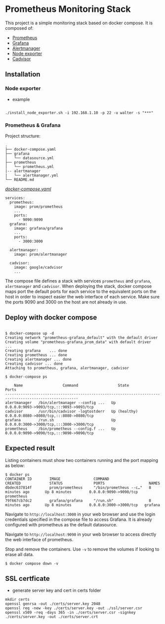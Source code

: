# Prometheus Monitoring Stack

This project is a simple monitoring stack based on docker compose. It is composed of:

* [Prometheus](https://prometheus.io/)
* [Grafana](https://grafana.com/)
* [Alertmanager](https://prometheus.io/docs/alerting/alertmanager/)
* [Node exporter](https://github.com/prometheus/node_exporter)
* [Cadvisor](https://github.com/google/cadvisor)

## Installation
### Node exporter

* example

```

./install_node_exporter.sh -i 192.168.1.10 -p 22 -u walter -s "***"
```

### Prometheus & Grafana

Project structure:
```
.
├── docker-compose.yaml
├── grafana
│   └── datasource.yml
├── prometheus
│   └── prometheus.yml
|-- alertmanager
|   └── alertmanager.yml
└── README.md
```

[_docker-compose.yaml_](docker-compose.yaml)
```
services:
  prometheus:
    image: prom/prometheus
    ...
    ports:
      - 9090:9090
  grafana:
    image: grafana/grafana
    ...
    ports:
      - 3000:3000

  alertmanager:
    image: prom/alertmanager

  cadvisor:
    image: google/cadvisor
    ...
```
The compose file defines a stack with services `prometheus` and `grafana`, `alertmanager` and `cadvisor`.
When deploying the stack, docker compose maps port the default ports for each service to the equivalent ports on the host in order to inspect easier the web interface of each service.
Make sure the ports 9090 and 3000 on the host are not already in use.

## Deploy with docker compose

```shell

$ docker-compose up -d
Creating network "prometheus-grafana_default" with the default driver
Creating volume "prometheus-grafana_prom_data" with default driver
...
Creating grafana    ... done
Creating prometheus ... done
Creating alertmanager ... done
Creating cadvisor ... done
Attaching to prometheus, grafana, alertmanager, cadvisor

$ docker-compose ps

    Name                  Command                  State                        Ports
-------------------------------------------------------------------------------------------------------
alertmanager   /bin/alertmanager --config ...   Up             0.0.0.0:9093->9093/tcp,:::9093->9093/tcp
cadvisor       /usr/bin/cadvisor -logtostderr   Up (healthy)   0.0.0.0:8080->8080/tcp,:::8080->8080/tcp
grafana        /run.sh                          Up             0.0.0.0:3000->3000/tcp,:::3000->3000/tcp
prometheus     /bin/prometheus --config.f ...   Up             0.0.0.0:9090->9090/tcp,:::9090->9090/tcp

```



## Expected result

Listing containers must show two containers running and the port mapping as below:
```
$ docker ps
CONTAINER ID        IMAGE               COMMAND                  CREATED             STATUS              PORTS                    NAMES
dbdec637814f        prom/prometheus     "/bin/prometheus --c…"   8 minutes ago       Up 8 minutes        0.0.0.0:9090->9090/tcp   prometheus
79f667cb7dc2        grafana/grafana     "/run.sh"                8 minutes ago       Up 8 minutes        0.0.0.0:3000->3000/tcp   grafana
```

Navigate to `http://localhost:3000` in your web browser and use the login credentials specified in the compose file to access Grafana. It is already configured with prometheus as the default datasource.

Navigate to `http://localhost:9090` in your web browser to access directly the web interface of prometheus.

Stop and remove the containers. Use `-v` to remove the volumes if looking to erase all data.
```
$ docker compose down -v
```

## SSL certficate

* generate server key and cert in certs folder

```
mkdir certs
openssl genrsa -out ./certs/server.key 2048
openssl req -new -key ./certs/server.key -out ./ssl/server.csr
openssl x509 -req -days 365 -in ./certs/server.csr -signkey ./certs/server.key -out ./certs/server.crt
```